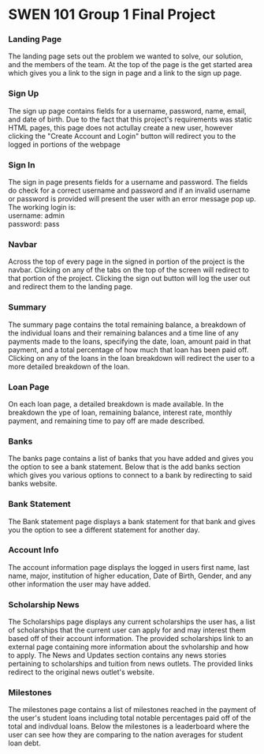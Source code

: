# SWEN 101 Group 1 Final Project

### Landing Page
The landing page sets out the problem we wanted to solve, our solution, and the members of the team. At the top of the page is the get started area which gives you a link to the sign in page and a link to the sign up page.

### Sign Up
The sign up page contains fields for a username, password, name, email, and date of birth. Due to the fact that this project's requirements was static HTML pages, this page does not actullay create a new user, however clicking the "Create Account and Login" button will redirect you to the logged in portions of the webpage

### Sign In
The sign in page presents fields for a username and password. The fields do check for a correct username and password and if an invalid username or password is provided will present the user with an error message pop up. The working login is:  
username: admin  
password: pass

### Navbar
Across the top of every page in the signed in portion of the project is the navbar. Clicking on any of the tabs on the top of the screen will redirect to that portion of the project. Clicking the sign out button will log the user out and redirect them to the landing page.

### Summary
The summary page contains the total remaining balance, a breakdown of the individual loans and their remaining balances and a time line of any payments made to the loans, specifying the date, loan, amount paid in that payment, and a total percentage of how much that loan has been paid off. Clicking on any of the loans in the loan breakdown will redirect the user to a more detailed breakdown of the loan.

### Loan Page
On each loan page, a detailed breakdown is made available. In the breakdown the ype of loan, remaining balance, interest rate, monthly payment, and remaining time to pay off are made described. 

### Banks
The banks page contains a list of banks that you have added and gives you the option to see a bank statement. Below that is the add banks section which gives you various options to connect to a bank by redirecting to said banks website.

### Bank Statement
The Bank statement page displays a bank statement for that bank and gives you the option to see a different statement for another day.

### Account Info
The account information page displays the logged in users first name, last name, major, institution of higher education, Date of Birth, Gender, and any other information the user may have added.

### Scholarship News
The Scholarships page displays any current scholarships the user has, a list of scholarships that the current user can apply for and may interest them based off of their account information. The provided scholarships link to an external page containing more information about the svholarship and how to apply. The News and Updates section contains any news stories pertaining to scholarships and tuition from news outlets. The provided links redirect to the original news outlet's website.

### Milestones
The milestones page contains a list of milestones reached in the payment of the user's student loans including total notable percentages paid off of the total and indivdual loans. Below the milestones is a leaderboard where the user can see how they are comparing to the nation averages for student loan debt.
